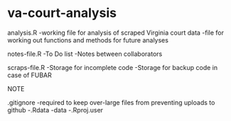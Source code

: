 # va-court-analysis

analysis.R
-working file for analysis of scraped Virginia court data
-file for working out functions and methods for future analyses

notes-file.R
-To Do list
-Notes between collaborators

scraps-file.R
-Storage for incomplete code
-Storage for backup code in case of FUBAR

NOTE

.gitignore
-required to keep over-large files from preventing uploads to github
	-.Rdata
	-data
	-.Rproj.user